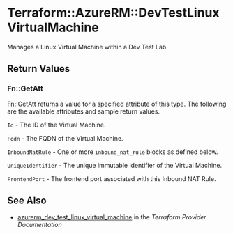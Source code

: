 # Terraform::AzureRM::DevTestLinuxVirtualMachine

Manages a Linux Virtual Machine within a Dev Test Lab.

## Return Values

### Fn::GetAtt

Fn::GetAtt returns a value for a specified attribute of this type. The following are the available attributes and sample return values.

`Id` - The ID of the Virtual Machine.

`Fqdn` - The FQDN of the Virtual Machine.

`InboundNatRule` - One or more `inbound_nat_rule` blocks as defined below.

`UniqueIdentifier` - The unique immutable identifier of the Virtual Machine.

`FrontendPort` - The frontend port associated with this Inbound NAT Rule.

## See Also

* [azurerm_dev_test_linux_virtual_machine](https://www.terraform.io/docs/providers/azurerm/r/dev_test_linux_virtual_machine.html) in the _Terraform Provider Documentation_